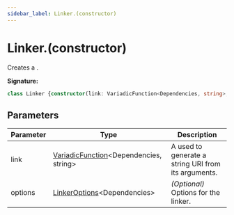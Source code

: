 ```yaml
---
sidebar_label: Linker.(constructor)
---
```

# Linker.(constructor)

Creates a .

**Signature:**

```typescript
class Linker {constructor(link: VariadicFunction<Dependencies, string>, options?: LinkerOptions<Dependencies>);}
```

## Parameters

|  Parameter | Type | Description |
|  --- | --- | --- |
|  link | [VariadicFunction](./ts-japi.variadicfunction.md)&lt;Dependencies, string&gt; | A  used to generate a string URI from its arguments. |
|  options | [LinkerOptions](./ts-japi.linkeroptions.md)&lt;Dependencies&gt; | <i>(Optional)</i> Options for the linker. |

